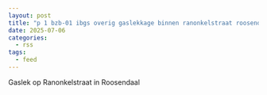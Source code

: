 ```yaml
---
layout: post
title: "p 1 bzb-01 ibgs overig gaslekkage binnen ranonkelstraat roosendaal 201331 201092"
date: 2025-07-06
categories: 
  - rss
tags: 
  - feed
---
```


Gaslek op Ranonkelstraat in Roosendaal
